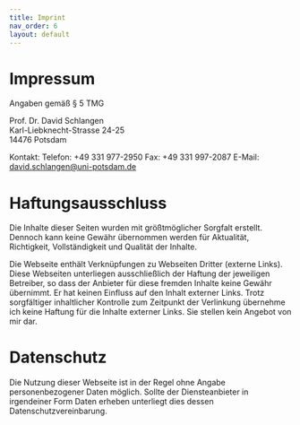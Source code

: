 ```yaml
---
title: Imprint
nav_order: 6
layout: default
---
```


# Impressum
Angaben gemäß § 5 TMG

Prof. Dr. David Schlangen  
Karl-Liebknecht-Strasse 24-25  
14476 Potsdam

Kontakt: 
Telefon: +49 331 977-2950
Fax: +49 331 997-2087
E-Mail: david.schlangen@uni-potsdam.de


# Haftungsausschluss

Die Inhalte dieser Seiten wurden mit größtmöglicher Sorgfalt erstellt. Dennoch kann keine Gewähr übernommen werden für Aktualität, Richtigkeit, Vollständigkeit und Qualität der Inhalte.

Die Webseite enthält Verknüpfungen zu Webseiten Dritter (externe Links). Diese Webseiten unterliegen ausschließlich der Haftung der jeweiligen Betreiber, so dass der Anbieter für diese fremden Inhalte keine Gewähr übernimmt. Er hat keinen Einfluss auf den Inhalt externer Links. Trotz sorgfältiger inhaltlicher Kontrolle zum Zeitpunkt der Verlinkung übernehme ich keine Haftung für die Inhalte externer Links. Sie stellen kein Angebot von mir dar.


# Datenschutz

Die Nutzung dieser Webseite ist in der Regel ohne Angabe personenbezogener Daten möglich. Sollte der Diensteanbieter in irgendeiner Form Daten erheben unterliegt dies dessen Datenschutzvereinbarung.
